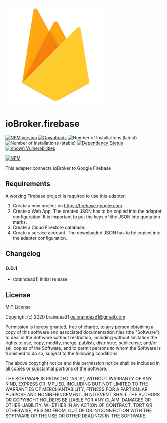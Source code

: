 ![Logo](admin/firebase.png)
# ioBroker.firebase

[![NPM version](http://img.shields.io/npm/v/iobroker.firebase.svg)](https://www.npmjs.com/package/iobroker.firebase)
[![Downloads](https://img.shields.io/npm/dm/iobroker.firebase.svg)](https://www.npmjs.com/package/iobroker.firebase)
![Number of Installations (latest)](http://iobroker.live/badges/firebase-installed.svg)
![Number of Installations (stable)](http://iobroker.live/badges/firebase-stable.svg)
[![Dependency Status](https://img.shields.io/david/braindead1/iobroker.firebase.svg)](https://david-dm.org/braindead1/iobroker.firebase)
[![Known Vulnerabilities](https://snyk.io/test/github/braindead1/ioBroker.firebase/badge.svg)](https://snyk.io/test/github/braindead1/ioBroker.firebase)

[![NPM](https://nodei.co/npm/iobroker.firebase.png?downloads=true)](https://nodei.co/npm/iobroker.firebase/)

This adapter connects ioBroker to Google Firebase.

## Requirements
A working Firebase project is required to use this adapter.

1. Create a new project on https://firebase.google.com.
2. Create a Web App. The created JSON has to be copied into the adapter configuration. It is important to put the keys of the JSON into quotation marks.
3. Create a Cloud Firestore database.
4. Create a service account. The downloaded JSON has to be copied into the adapter configuration.

## Changelog

### 0.0.1
* (braindead1) initial release

## License
MIT License

Copyright (c) 2020 braindead1 <os.braindead1@gmail.com>

Permission is hereby granted, free of charge, to any person obtaining a copy
of this software and associated documentation files (the "Software"), to deal
in the Software without restriction, including without limitation the rights
to use, copy, modify, merge, publish, distribute, sublicense, and/or sell
copies of the Software, and to permit persons to whom the Software is
furnished to do so, subject to the following conditions:

The above copyright notice and this permission notice shall be included in all
copies or substantial portions of the Software.

THE SOFTWARE IS PROVIDED "AS IS", WITHOUT WARRANTY OF ANY KIND, EXPRESS OR
IMPLIED, INCLUDING BUT NOT LIMITED TO THE WARRANTIES OF MERCHANTABILITY,
FITNESS FOR A PARTICULAR PURPOSE AND NONINFRINGEMENT. IN NO EVENT SHALL THE
AUTHORS OR COPYRIGHT HOLDERS BE LIABLE FOR ANY CLAIM, DAMAGES OR OTHER
LIABILITY, WHETHER IN AN ACTION OF CONTRACT, TORT OR OTHERWISE, ARISING FROM,
OUT OF OR IN CONNECTION WITH THE SOFTWARE OR THE USE OR OTHER DEALINGS IN THE
SOFTWARE.